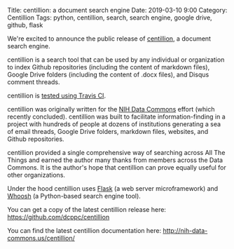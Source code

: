 Title: centillion: a document search engine
Date: 2019-03-10 9:00
Category: Centillion
Tags: python, centillion, search, search engine, google drive, github, flask

We're excited to announce the public release of [centillion](https://github.com/dcppc/centillion),
a document search engine. 

centillion is a search tool that can be used by any individual or organization
to index Github repositories (including the content of markdown files),
Google Drive folders (including the content of .docx files), and Disqus
comment threads.

centillion is [tested using Travis CI](https://travis-ci.org/dcppc/centillion).

centillion was originally written for the [NIH Data Commons](https://public.nihdatacommons.us)
effort (which recently concluded).  centillion was built to facilitate information-finding
in a project with hundreds of people at dozens of institutions generating a sea of email threads,
Google Drive folders, markdown files, websites, and Github repositories.

centillion provided a single comprehensive way of searching across All The Things 
and earned the author many thanks from members across the Data Commons. It is the
author's hope that centillion can prove equally useful for other organizations.

Under the hood centillion uses [Flask](http://flask.pocoo.org/) (a web server
microframework) and [Whoosh](https://whoosh.readthedocs.io/en/latest/) (a Python-based
search engine tool).

You can get a copy of the latest centillion release here: <https://github.com/dcppc/centillion>

You can find the latest centillion documentation here: <http://nih-data-commons.us/centillion/>

